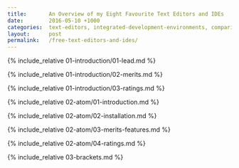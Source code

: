```yaml
---
title:       An Overview of my Eight Favourite Text Editors and IDEs
date:        2016-05-10 +1000
categories:  text-editors, integrated-development-environments, comparisons
layout:      post
permalink:   /free-text-editors-and-ides/
---
```


<!-- Introduction-->
{% include_relative 01-introduction/01-lead.md %}

{% include_relative 01-introduction/02-merits.md %}

{% include_relative 01-introduction/03-ratings.md %}

<!-- Atom-->
{% include_relative 02-atom/01-introduction.md %}

{% include_relative 02-atom/02-installation.md %}

{% include_relative 02-atom/03-merits-features.md %}

{% include_relative 02-atom/04-ratings.md %}

<!-- Brackets-->
{% include_relative 03-brackets.md %}
